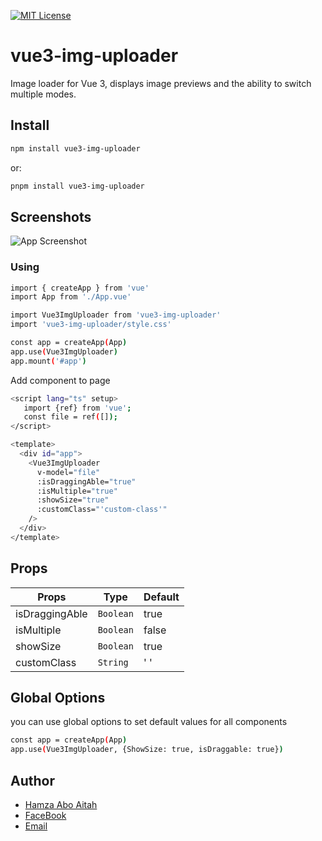 [![MIT License](https://img.shields.io/badge/License-MIT-green.svg)](https://choosealicense.com/licenses/mit/)

# vue3-img-uploader

Image loader for Vue 3, displays image previews and the ability to switch multiple modes.

## Install

```sh
npm install vue3-img-uploader
```

or:

```sh
pnpm install vue3-img-uploader
```

## Screenshots

![App Screenshot](https://i.ibb.co/N95Myy8/Untitled-1.png)

### Using

```sh
import { createApp } from 'vue'
import App from './App.vue'

import Vue3ImgUploader from 'vue3-img-uploader'
import 'vue3-img-uploader/style.css'

const app = createApp(App)
app.use(Vue3ImgUploader)
app.mount('#app')
```

Add component to page

```sh
<script lang="ts" setup>
   import {ref} from 'vue';
   const file = ref([]);
</script>

<template>
  <div id="app">
    <Vue3ImgUploader
      v-model="file"
      :isDraggingAble="true"
      :isMultiple="true"
      :showSize="true"
      :customClass="'custom-class'"
    />
  </div>
</template>
```

## Props

| Props          | Type      | Default |
|----------------|-----------|---------|
| isDraggingAble | `Boolean` | true    |
| isMultiple     | `Boolean` | false   |
| showSize       | `Boolean` | true    |
| customClass    | `String`  | ' '     |

## Global Options

you can use global options to set default values for all components

```sh
const app = createApp(App)
app.use(Vue3ImgUploader, {ShowSize: true, isDraggable: true})
```


## Author

- [Hamza Abo Aitah](https://github.com/hamza202)
- [FaceBook](https://www.facebook.com/profile.php?id=100083818615098)
- [Email](mailto:h.3@hotmail.it)

